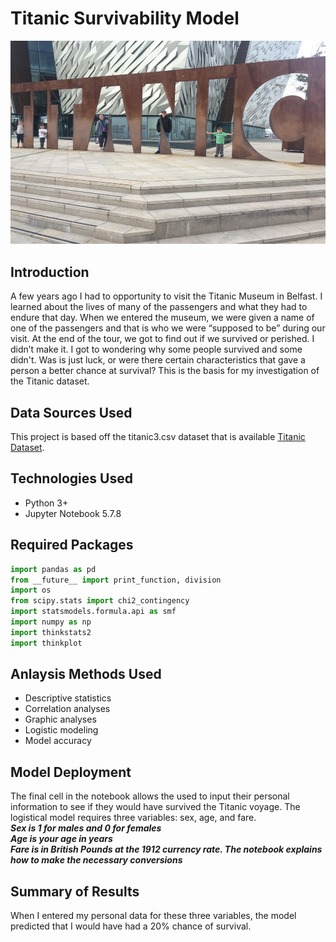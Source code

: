 # Titanic Survivability Model

![](Picture1.jpg)

## Introduction
A few years ago I had to opportunity to visit the Titanic Museum in Belfast.  I learned about the lives of many of the passengers and what they had to endure that day.  When we entered the museum, we were given a name of one of the passengers and that is who we were “supposed to be” during our visit.  At the end of the tour, we got to find out if we survived or perished.  I didn’t make it.  I got to wondering why some people survived and some didn't.  Was is just luck, or were there certain characteristics that gave a person a better chance at survival?  This is the basis for my investigation of the Titanic dataset. 

## Data Sources Used
This project is based off the titanic3.csv dataset that is available <a href="http://https://github.com/jbryer/CompStats/blob/master/Data/titanic3.csv" target="_blank">Titanic Dataset</a>.

## Technologies Used
* Python 3+
* Jupyter Notebook 5.7.8

## Required Packages  
```python
import pandas as pd
from __future__ import print_function, division
import os
from scipy.stats import chi2_contingency
import statsmodels.formula.api as smf
import numpy as np
import thinkstats2
import thinkplot
```

## Anlaysis Methods Used  
* Descriptive statistics  
* Correlation analyses  
* Graphic analyses
* Logistic modeling 
* Model accuracy

## Model Deployment
The final cell in the notebook allows the used to input their personal information to see if they would have survived the Titanic voyage.  The logistical model requires three variables: sex, age, and fare.  
***Sex is 1 for males and 0 for females***  
***Age is your age in years***  
***Fare is in British Pounds at the 1912 currency rate.  The notebook explains how to make the necessary conversions***  

## Summary of Results
When I entered my personal data for these three variables, the model predicted that I would have had a 20% chance of survival.   
